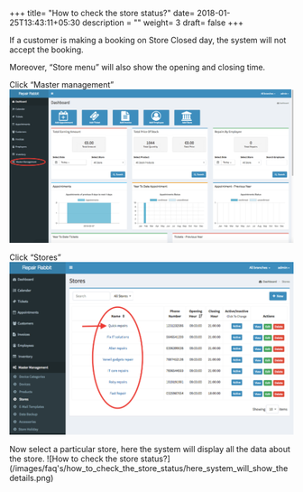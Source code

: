 +++
title= "How to check the store status?"
date= 2018-01-25T13:43:11+05:30
description = ""
weight= 3
draft= false
+++




If a customer is making a booking on Store Closed day, the system will not accept the booking.

Moreover, “Store menu” will also show the opening and closing time.

Click “Master management” 
![How to check the store status?](/images/faq's/how_to_check_the_store_status/go_to_master_management.png/)

Click “Stores”
![How to check the store status?](/images/faq's/how_to_check_the_store_status/select_store_from_the_list.png)

Now select a particular store, here the system will display all the data about the store.
![How to check the store status?](/images/faq's/how_to_check_the_store_status/here_system_will_show_the details.png)

